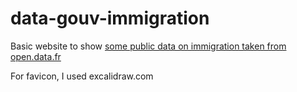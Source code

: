# data-gouv-immigration

Basic website to show [some public data on immigration taken from open.data.fr](https://www.data.gouv.fr/fr/datasets/les-principales-donnees-de-limmigration-en-france-au-26-janvier-2023/)

For favicon, I used excalidraw.com
